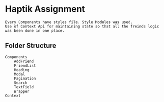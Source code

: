 # Haptik Assignment
    Every Components have styles file. Style Modules was used.
    Use of Context Api for maintaining state so that all the freinds logic was been done in one place.
## Folder Structure
    Components
        AddFriend
        FriendList
        Heading
        Modal
        Pagination
        Search
        TextField
        Wrapper
    Context
